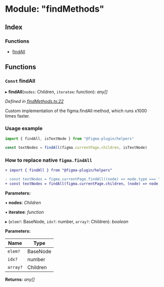 
# Module: "findMethods"

## Index

### Functions

* [findAll](_findmethods_.md#const-findall)

## Functions

### `Const` findAll

▸ **findAll**(`nodes`: Children, `iteratee`: function): *any[]*

*Defined in [findMethods.ts:22](https://github.com/figma-plugin-helper-functions/figma-plugin-helpers/blob/7e97ef9/src/helpers/findMethods.ts#L22)*

Custom implementation of the figma.findAll method, which runs x1000 times faster.

### Usage example
```ts
import { findAll, isTextNode } from "@figma-plugin/helpers"

const textNodes = findAll(figma.currentPage.children, isTextNode)
```

### How to replace native `figma.findAll`
```diff
+ import { findAll } from "@figma-plugin/helpers"

- const textNodes = figma.currentPage.findAll((node) => node.type === "TEXT");
+ const textNodes = findAll(figma.currentPage.children, (node) => node.type === "TEXT")
```

**Parameters:**

▪ **nodes**: *Children*

▪ **iteratee**: *function*

▸ (`elem?`: BaseNode, `idx?`: number, `array?`: Children): *boolean*

**Parameters:**

Name | Type |
------ | ------ |
`elem?` | BaseNode |
`idx?` | number |
`array?` | Children |

**Returns:** *any[]*

